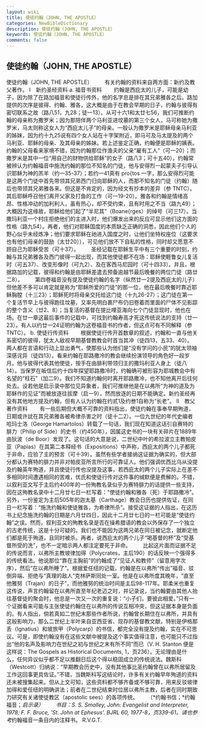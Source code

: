 ```yaml
---
layout: wiki
title: 使徒约翰（JOHN, THE APOSTLE）
categories: NewBibleDictionary
description: 使徒约翰（JOHN, THE APOSTLE）
keywords: 使徒约翰（JOHN, THE APOSTLE）
comments: false
---
```


## 使徒约翰（JOHN, THE APOSTLE）



使徒约翰（JOHN, THE APOSTLE）
　　有关约翰的资料来自两方面：新约及教父著作。
Ⅰ　新约圣经资料
a. 福音书资料
　　约翰是西庇太的儿子，可能是幼子，因为除了在路加福音和使徒行传外，他的名字总是排在其兄弟雅各之后。路加提供的次序是彼得、约翰、雅各，这大概是由于在教会早期的日子，约翰与彼得有密切联系之故（路八51，九28；徒一13）。从可十六1和太廿七56，我们可推断约翰的母亲称为撒罗米；因为那陪伴两个马利亚进坟墓的第三个女人，马可称她为撒罗米，马太则称这女人为“西庇太儿子”的母亲。一般认为撒罗米是耶稣母亲马利亚的姊妹，因为约十九25说有四个女人站在十字架附近，即马可及马太提及的两个马利亚、耶稣的母亲、及其母亲的姊妹。若上述鉴定正确，约翰便是耶稣的姨表。约翰的父母看来家境不错，因为约翰那位作渔夫的父亲“雇有工人”（可一20）；而撒罗米是其中一位“用自己的财物供给耶稣”的女子（路八3；可十五40）。约翰常被辨认为约翰福音中施洗约翰的那位不知名的门徒，他与安得烈一起蒙夫子引导认识耶稣为神的羔羊（约一35-37）；若约一41真有 pro{tos 一字，那么安得烈可能是这两个门徒中首先带领其兄弟西门归向耶稣的人，而那不知名的门徒（约翰）随后也带领其兄弟雅各来。但这是不肯定的，因为经文有抄本的差异（参 TNTC）。其后耶稣呼召他们离开父家及打鱼的工作（可一19-20）。雅各和约翰是情绪高昂、性格冲动的加利利人，虽有热心，却不受约束，且有时用之不当（路九49）；大概因为这缘故，耶稣给他们起了“半尼其”（Boane{rges）的绰号（可三17）。当撒玛利亚一个村庄拒绝他们的主进入时，他们爆发出来的反应可显示他们这方面的性格（路九54）。再者，他们对耶稣国度的本质缺乏正确的洞悉，因此他们个人的野心似乎未经炼净；他们要求耶稣在祂进入国度之时，让他们坐特权座位（这要求也有他们母亲的鼓励〔太廿20〕），可见他们放不下自私的性格，同时却又愿意不顾自己为耶稣受苦（可十37）。
　　圣经记载在耶稣生平中有三个重要的时刻，约翰与其兄弟雅各及西门彼得一起出现，而其他使徒都不在场：耶稣使睚鲁女儿复活时（可五37）、改变形像时（可九2）、及在客西马尼园时（可十四33）。并且，根据路加的记载，彼得和约翰是由耶稣差遣去预备逾越节最后晚餐的两位门徒（路廿二8）。
　　第四卷福音没有提及使徒约翰的名字（纵然廿一2提及西庇太的儿子）但他差不多可以肯定就是称为“耶稣所爱的门徒”的那一位，他在最后晚餐时靠近耶稣胸膛（十三23）；耶稣死时将母亲交托给这门徒（十九26-27）；这门徒在第一个复活节早上与彼得跑往坟墓，又率先明白裹尸布仍旧卷着而里面的尸体不见影踪的整个含义（廿2、8）；当复活的基督在提比哩亚海向七个门徒显现时，他也在场。在廿一章这最后事件的记载中，可找到约翰寿高才死这传统说法的支持（廿一23）。有人以约廿一24证明约翰为这卷福音书的作者，但这点可有不同解释（参 TNTC）。
b. 使徒行传资料
　　根据使徒行传开首数章的叙述，约翰和一直与他关系密切的彼得，犹太人敌视早期基督教教会时首当其冲（徒四13，五33、40）。两人都在言语和行动上显出勇气，使那些认为他们是“没有学问的小民”的犹太领袖深感诧异（徒四13）。看来约翰在耶路撒冷的教会继续扮演领导的角色好一段岁月。他与彼得代表其他使徒，按手在由腓利带领归主的撒玛利亚人身上（徒八14）。当保罗在皈信后约十四年探望耶路撒冷时，约翰确可被形容为耶城教会中有名望的“柱石”（加二9）。我们不知道约翰何时离开耶路撒冷，也不知他离开后往何处去。设若他是启示录中那位见异象者，我们可推继他是在以弗所“为神的道及为耶稣作的见证”而被放逐往拔摩（启一9），然而放逐的日期不能确定。新约圣经再没有其他地方提及约翰，但有人认为约翰在约贰1及约叁1自称为“长老”。
Ⅱ　教父著作资料
　　有一些后期但大概不可靠的资料指出，使徒约翰在事奉早期殉道，日期或许訧在其兄弟雅各被希律杀害之时（徒十二2）。一位九世纪的年代史编者哈玛士洛（George Hamartolos）转载了一句话，我们现在知道这话引自赛特的腓力（Philip of Side）的史书（约450年），因属这史书的一块有关碎片在1889年由狄波（de Boor）发现了。这句话的大意是说，二世纪中叶的希拉波立主教帕皮亚（Papias）在其第二本释经书（Expositions）中声称，西庇太的两个儿子都死于非命，应验了主的预言（可十39）。虽然有些学者接纳这证据为确实的，但大部分都认为赛特的腓力并非对帕皮亚所言所行的可靠证人。他们强调优西比乌从没提及约翰英年殉道，并且使徒行传也没提及这事，若西庇太的两个儿子实际上在差不多相同时间遭遇相同的苦难，优氏和使徒行传对这件事的缄默便是费解的。不错，以叙利亚文写于主后约400年的一份殉教名录似乎为赛特腓力的话提供一些支持，因在这殉教名录中十二月廿七日一栏写着：“使徒约翰和雅各〔死〕于耶路撒冷”。另外，一份鉴定为主后505年的迦太基（Carthage）教会日历也提供佐证，在同日一栏写着：“施洗约翰和使徒雅各，为希律所杀”。接受这证据的人指出，在这历书上纪念施洗约翰的日期是六月廿四日，因此十二月廿七日的一栏可能是“使徒约翰”之误。然而，叙利亚文的殉教名录是否在操希腊语的教会以外保存了一个独立的古老传统，这是十分可疑的。我们也不能因为这两兄弟在同日被记念，就断定他们都是死于殉道，且同时被杀。再者，说西庇太的两个儿子“喝基督的杯”及“受基督所受的洗”，也不一定暗示两人都注定要死于非命。
　　比起这片面而证据不足的传说而言，以弗所主教坡律加得（Polycrates，主后190）的话反映一个强得多的传统看法。他说那位“靠在主胸前”的约翰成了“见证人和教师”（留意用字次序），然后“在以弗所睡了”。根据爱任纽的记载，约翰是在以弗所“传出”福音、驳倒异端、拒绝与“真理的敌人”克林萨斯同处一室。他是在以弗所度其晚年，“直至他雅努（Trajan）的日子”，而他雅努的统治时间是主后98-117年。耶柔米也重复这传说，声言约翰留在以弗所直至年纪老迈之时，并记录说，当约翰要由其他人抬往基督徒的聚会时，他总是一次又一次的重复说：“小子们，要彼此相爱。”只有一个证据看来可能与主张使徒约翰住在以弗所的传说互相冲突，但这证据本身是负面的。有人指出，倘若真如二世纪末那些作者所说，约翰曾长期住在以弗所，并具有这般影响力，那么二世纪上半叶来自亚西亚省、现存的基督教文献，特别是伊格那丢（Ignatius）和坡旅甲（Polycarp）的书信，都完全没有提及约翰，实在不可思议。可是，即使约翰没有在这些文献中被提及这个事实值得注意，也可能只不过指出“他的名声及影响力在世纪之初与世纪之末有所不同”而已（V. H. Stanton 便是这样说：The Gospels as Historical Documents, 1，页236）。无论理由是什么，任何异议似乎都不足以推翻日后这个得以稳固成立的传统说法。魏斯科（Westcott）归纳说：“早期教会历史中，没有其他事比圣约翰曾在以弗所居留及工作这回事更具佐证。”不错，当魏斯科写这结论时，许多有关约翰早年殉道的资料还未被搜集起来。但从上文可知，这些资料都不够齐备或不够可靠，用来反驳坡律加得和爱任纽的明确讲法；前者在二世纪结束时位居以弗所主教，后者在同时期致力研究有关诸使徒教区（apostolic sees）的各项传统。
　　（*约翰书信；*约翰福音；*启示录）
　　书目：S. S. Smalley, John: Evangelist and Interpreter, 1978;
F. F. Bruce, 'St. John at Ephesus'. BJRL
60, 1977-8，页339-61。请也参考*约翰福音一条目内的注释书。
R.V.G.T.




